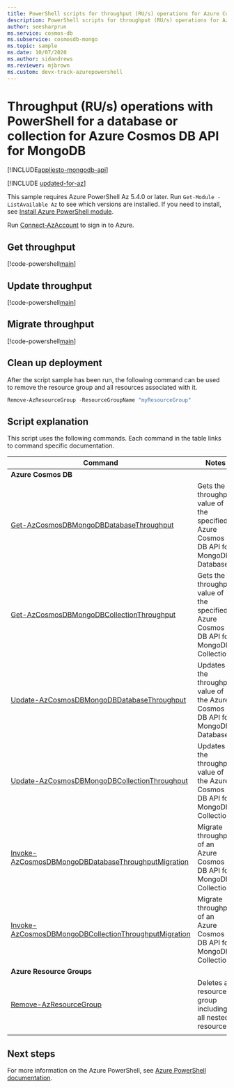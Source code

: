 ```yaml
---
title: PowerShell scripts for throughput (RU/s) operations for Azure Cosmos DBs API for MongoDB
description: PowerShell scripts for throughput (RU/s) operations for Azure Cosmos DBs API for MongoDB
author: seesharprun
ms.service: cosmos-db
ms.subservice: cosmosdb-mongo
ms.topic: sample
ms.date: 10/07/2020
ms.author: sidandrews
ms.reviewer: mjbrown 
ms.custom: devx-track-azurepowershell
---
```


# Throughput (RU/s) operations with PowerShell for a database or collection for Azure Cosmos DB API for MongoDB
[!INCLUDE[appliesto-mongodb-api](../../../includes/appliesto-mongodb-api.md)]

[!INCLUDE [updated-for-az](../../../../../includes/updated-for-az.md)]

This sample requires Azure PowerShell Az 5.4.0 or later. Run `Get-Module -ListAvailable Az` to see which versions are installed.
If you need to install, see [Install Azure PowerShell module](/powershell/azure/install-az-ps).

Run [Connect-AzAccount](/powershell/module/az.accounts/connect-azaccount) to sign in to Azure.

## Get throughput

[!code-powershell[main](../../../../../powershell_scripts/cosmosdb/mongodb/ps-mongodb-ru-get.ps1 "Get throughput on a database or collection for Azure Cosmos DB API for MongoDB")]

## Update throughput

[!code-powershell[main](../../../../../powershell_scripts/cosmosdb/mongodb/ps-mongodb-ru-update.ps1 "Update throughput on a database or collection for Azure Cosmos DB API for MongoDB")]

## Migrate throughput

[!code-powershell[main](../../../../../powershell_scripts/cosmosdb/mongodb/ps-mongodb-ru-migrate.ps1 "Migrate between standard and autoscale throughput on a database or collection for Azure Cosmos DB API for MongoDB")]

## Clean up deployment

After the script sample has been run, the following command can be used to remove the resource group and all resources associated with it.

```powershell
Remove-AzResourceGroup -ResourceGroupName "myResourceGroup"
```

## Script explanation

This script uses the following commands. Each command in the table links to command specific documentation.

| Command | Notes |
|---|---|
|**Azure Cosmos DB**| |
| [Get-AzCosmosDBMongoDBDatabaseThroughput](/powershell/module/az.cosmosdb/get-azcosmosdbmongodbdatabasethroughput) | Gets the throughput value of the specified Azure Cosmos DB API for MongoDB Database. |
| [Get-AzCosmosDBMongoDBCollectionThroughput](/powershell/module/az.cosmosdb/get-azcosmosdbmongodbcollectionthroughput) | Gets the throughput value of the specified Azure Cosmos DB API for MongoDB Collection. |
| [Update-AzCosmosDBMongoDBDatabaseThroughput](/powershell/module/az.cosmosdb/update-azcosmosdbmongodbdatabasethroughput) | Updates the throughput value of the Azure Cosmos DB API for MongoDB Database. |
| [Update-AzCosmosDBMongoDBCollectionThroughput](/powershell/module/az.cosmosdb/update-azcosmosdbmongodbcollectionthroughput) | Updates the throughput value of the Azure Cosmos DB API for MongoDB Collection. |
| [Invoke-AzCosmosDBMongoDBDatabaseThroughputMigration](/powershell/module/az.cosmosdb/invoke-azcosmosdbmongodbdatabasethroughputmigration) | Migrate throughput of an Azure Cosmos DB API for MongoDB Collection. |
| [Invoke-AzCosmosDBMongoDBCollectionThroughputMigration](/powershell/module/az.cosmosdb/invoke-azcosmosdbmongodbcollectionthroughputmigration) | Migrate throughput of an Azure Cosmos DB API for MongoDB Collection. |
|**Azure Resource Groups**| |
| [Remove-AzResourceGroup](/powershell/module/az.resources/remove-azresourcegroup) | Deletes a resource group including all nested resources. |
|||

## Next steps

For more information on the Azure PowerShell, see [Azure PowerShell documentation](/powershell/).
